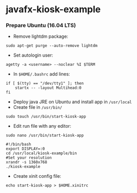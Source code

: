 # javafx-kiosk-example

### Prepare Ubuntu (16.04 LTS)

- Remove lightdm package:
```
sudo apt-get purge --auto-remove lightdm
```
- Set autologin user:
```
agetty -a <username> --noclear %I $TERM
```
- In `$HOME/.bashrc` add lines:
```
if [ $(tty) == "/dev/tty1" ]; then
    startx -- -layout Multihead:0
fi
```
- Deploy java JRE on Ubuntu and install app in `/usr/local`
- Create file in `/usr/bin/`

```
sudo touch /usr/bin/start-kiosk-app
```
- Edit run file with any editor:

```
sudo nano /usr/bin/start-kiosk-app
```

```
#!/bin/bash
export DISPLAY=:0
cd /usr/local/kiosk-example/bin
#Set your resolution
xrandr -s 1360x768
./kiosk-example
```

- Create xinit config file:
```
echo start-kiosk-app > $HOME.xinitrc 
```
